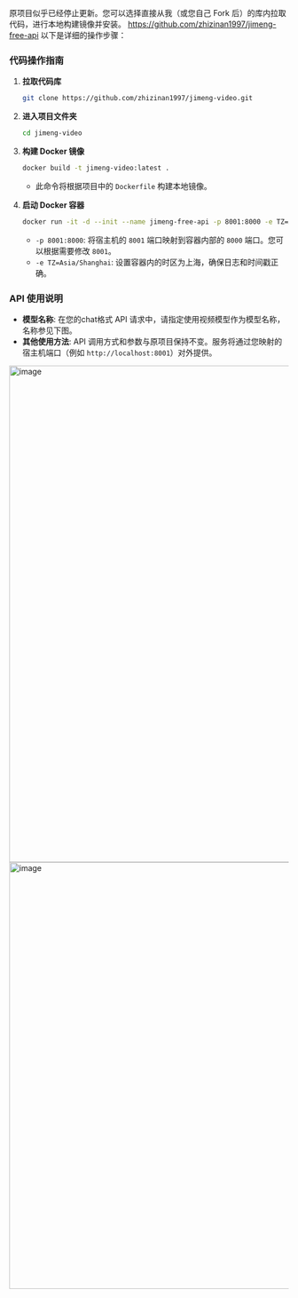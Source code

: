 原项目似乎已经停止更新。您可以选择直接从我（或您自己 Fork 后）的库内拉取代码，进行本地构建镜像并安装。
https://github.com/zhizinan1997/jimeng-free-api
以下是详细的操作步骤：

### 代码操作指南

1.  **拉取代码库**
    ```bash
    git clone https://github.com/zhizinan1997/jimeng-video.git
    ```

2.  **进入项目文件夹**
    ```bash
    cd jimeng-video
    ```

3.  **构建 Docker 镜像**
    ```bash
    docker build -t jimeng-video:latest .
    ```
    *   此命令将根据项目中的 `Dockerfile` 构建本地镜像。

4.  **启动 Docker 容器**
    ```bash
    docker run -it -d --init --name jimeng-free-api -p 8001:8000 -e TZ=Asia/Shanghai jimeng-video:latest
    ```
    *   `-p 8001:8000`: 将宿主机的 `8001` 端口映射到容器内部的 `8000` 端口。您可以根据需要修改 `8001`。
    *   `-e TZ=Asia/Shanghai`: 设置容器内的时区为上海，确保日志和时间戳正确。

### API 使用说明

*   **模型名称**: 在您的chat格式 API 请求中，请指定使用视频模型作为模型名称，名称参见下图。
*   **其他使用方法**: API 调用方式和参数与原项目保持不变。服务将通过您映射的宿主机端口（例如 `http://localhost:8001`）对外提供。
<img width="1013" height="895" alt="image" src="https://github.com/user-attachments/assets/5c86b17f-b55e-4ac5-bc02-68bb3262373d" />
<img width="948" height="769" alt="image" src="https://github.com/user-attachments/assets/f5f55f9d-f7aa-4a7d-99ca-16958d9a2faa" />


